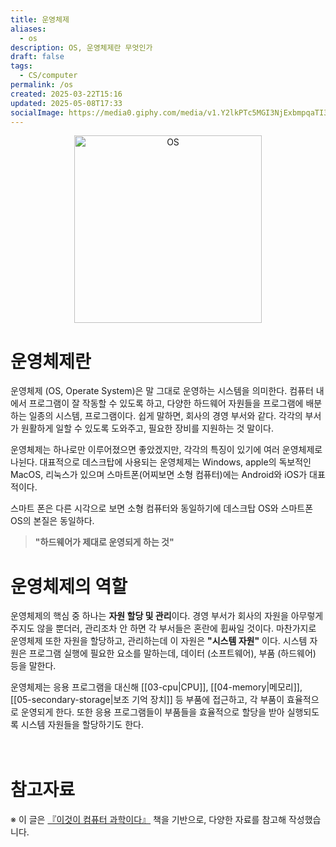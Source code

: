 ```yaml
---
title: 운영체제
aliases:
  - os
description: OS, 운영체제란 무엇인가
draft: false
tags:
  - CS/computer
permalink: /os
created: 2025-03-22T15:16
updated: 2025-05-08T17:33
socialImage: https://media0.giphy.com/media/v1.Y2lkPTc5MGI3NjExbmpqaTI3ZXo5aGZheW5zNXV4aTV1dGsxb2U1NXIxN3dteWhmMHRtZSZlcD12MV9pbnRlcm5hbF9naWZfYnlfaWQmY3Q9Zw/WsJzXF8M8tl6w/giphy.gif
---
```

<p align="center">
  <img src="https://media0.giphy.com/media/v1.Y2lkPTc5MGI3NjExbmpqaTI3ZXo5aGZheW5zNXV4aTV1dGsxb2U1NXIxN3dteWhmMHRtZSZlcD12MV9pbnRlcm5hbF9naWZfYnlfaWQmY3Q9Zw/WsJzXF8M8tl6w/giphy.gif" alt="OS" width="300">
</p>

# 운영체제란

운영체제 (OS, Operate System)은 말 그대로 운영하는 시스템을 의미한다. 컴퓨터 내에서 프로그램이 잘 작동할 수 있도록 하고, 다양한 하드웨어 자원들을 프로그램에 배분하는 일종의 시스템, 프로그램이다. 쉽게 말하면,  회사의 경영 부서와 같다. 각각의 부서가 원활하게 일할 수 있도록 도와주고, 필요한 장비를 지원하는 것 말이다. 

운영체제는 하나로만 이루어졌으면 좋았겠지만, 각각의 특징이 있기에 여러 운영체제로 나뉜다. 대표적으로 데스크탑에 사용되는 운영체제는 Windows, apple의 독보적인 MacOS, 리눅스가 있으며 스마트폰(어찌보면 소형 컴퓨터)에는 Android와 iOS가 대표적이다. 

스마트 폰은 다른 시각으로 보면 소형 컴퓨터와 동일하기에 데스크탑 OS와 스마트폰 OS의 본질은 동일하다. 
> **"하드웨어가 제대로 운영되게 하는 것"**


# 운영체제의 역할

운영체제의 핵심 중 하나는 **자원 할당 및 관리**이다. 경영 부서가 회사의 자원을 아무렇게 주지도 않을 뿐더러, 관리조차 안 하면 각 부서들은 혼란에 휩싸일 것이다. 마찬가지로 운영체제 또한 자원을 할당하고, 관리하는데 이 자원은 **"시스템 자원"** 이다. 시스템 자원은 프로그램 실행에 필요한 요소를 말하는데, 데이터 (소프트웨어), 부품 (하드웨어) 등을 말한다.

운영체제는 응용 프로그램을 대신해 [[03-cpu|CPU]], [[04-memory|메모리]], [[05-secondary-storage|보조 기억 장치]] 등 부품에 접근하고, 각 부품이 효율적으로 운영되게 한다. 또한 응용 프로그램들이 부품들을 효율적으로 할당을 받아 실행되도록 시스템 자원들을 할당하기도 한다.
</br></br></br>
# 참고자료
※ 이 글은 [『이것이 컴퓨터 과학이다』](https://product.kyobobook.co.kr/detail/S000214014967) 책을 기반으로, 다양한 자료를 참고해 작성했습니다.